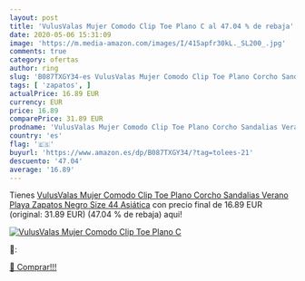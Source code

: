 ```yaml
---
layout: post
title: 'VulusValas Mujer Comodo Clip Toe Plano C al 47.04 % de rebaja'
date: 2020-05-06 15:31:09
image: 'https://m.media-amazon.com/images/I/415apfr30kL._SL200_.jpg'
comments: true
category: ofertas
author: ring
slug: 'B087TXGY34-es VulusValas Mujer Comodo Clip Toe Plano Corcho Sandalias...'
tags: [ 'zapatos', ]
actualPrice: 16.89 EUR
currency: EUR
price: 16.89
comparePrice: 31.89 EUR
prodname: 'VulusValas Mujer Comodo Clip Toe Plano Corcho Sandalias Verano Playa Zapatos Negro Size 44 Asiática'
country: 'es'
flag: '🇪🇸'
buyurl: 'https://www.amazon.es/dp/B087TXGY34/?tag=tolees-21'
descuento: '47.04'
average: '16.89'
---
```


Tienes [VulusValas Mujer Comodo Clip Toe Plano Corcho Sandalias Verano Playa Zapatos Negro Size 44 Asiática](https://www.amazon.es/dp/B087TXGY34/?tag=tolees-21) con precio final de  16.89 EUR (original: 31.89 EUR) (47.04 %  de rebaja) aqui!

[![VulusValas Mujer Comodo Clip Toe Plano C](https://m.media-amazon.com/images/I/415apfr30kL._SL200_.jpg)](https://www.amazon.es/dp/B087TXGY34/?tag=tolees-21)

🔎:


[🛒 Comprar!!!](https://www.amazon.es/dp/B087TXGY34/?tag=tolees-21)
